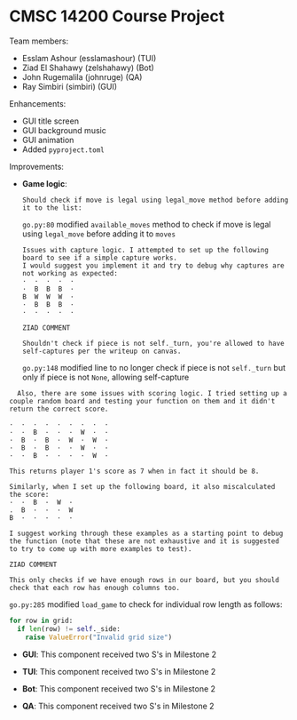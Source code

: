 # CMSC 14200 Course Project

Team members:
- Esslam Ashour (esslamashour) (TUI)
- Ziad El Shahawy (zelshahawy) (Bot)
- John Rugemalila (johnruge) (QA)
- Ray Simbiri (simbiri) (GUI)

Enhancements:
- GUI title screen
- GUI background music
- GUI animation
- Added `pyproject.toml`

Improvements:
* **Game logic**:

  ```
  Should check if move is legal using legal_move method before adding it to the list:
  ```
  
  ``go.py:80`` modified ``available_moves`` method to check if move is legal using ``legal_move`` before adding it to ``moves``


  ```
  Issues with capture logic. I attempted to set up the following board to see if a simple capture works.
  I would suggest you implement it and try to debug why captures are not working as expected:
  ·  ·  ·  ·  ·
  ·  B  B  B  ·
  B  W  W  W  ·
  ·  B  B  B  ·
  ·  ·  ·  ·  ·
  ```

  ``ZIAD COMMENT``

  ```
  Shouldn't check if piece is not self._turn, you're allowed to have self-captures per the writeup on canvas.
  ```

  ``go.py:148`` modified line to no longer check if piece is not `self._turn` but only if piece is not `None`, allowing self-capture

```
  Also, there are some issues with scoring logic. I tried setting up a couple random board and testing your function on them and it didn't return the correct score. 

·  ·  ·  ·  ·  ·  ·  ·  ·
·  ·  B  ·  ·  ·  W  ·  ·
·  B  ·  B  ·  W  ·  W  ·
·  B  ·  B  ·  ·  W  ·  ·
·  ·  B  ·  ·  ·  ·  W  ·

This returns player 1's score as 7 when in fact it should be 8. 

Similarly, when I set up the following board, it also miscalculated the score:
·  ·  B  ·  W  ·
.  B  ·  ·  ·  W
B  ·  ·  ·  ·  ·

I suggest working through these examples as a starting point to debug the function (note that these are not exhaustive and it is suggested to try to come up with more examples to test).
```

``ZIAD COMMENT``

```
This only checks if we have enough rows in our board, but you should check that each row has enough columns too.
```

``go.py:285`` modified `load_game` to check for individual row length as follows:
```python
for row in grid:
  if len(row) != self._side:
    raise ValueError("Invalid grid size")
```
  

* **GUI**:
  This component received two S's in Milestone 2
  
* **TUI**:
  This component received two S's in Milestone 2

* **Bot**:
  This component received two S's in Milestone 2

* **QA**:
  This component received two S's in Milestone 2
